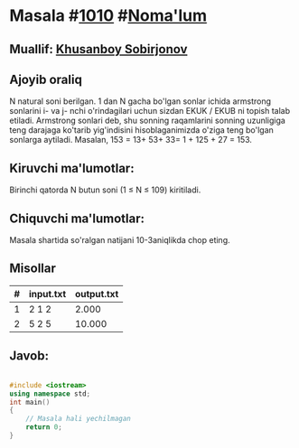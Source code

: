 
<h1>Masala #<a href="https://robocontest.uz/tasks/1010">1010</a> #<a href="https://robocontest.uz/tasks?category=1">Noma'lum</a></h1>
<h2> Muallif: <a href="https://robocontest.uz/profile/uzbek_coder_2022">Khusanboy Sobirjonov</a></h2>
<h2>Ajoyib oraliq</h2>
<p>N natural soni berilgan. 1 dan N gacha bo'lgan sonlar ichida armstrong sonlarini i- va j- nchi o'rindagilari uchun sizdan EKUK / EKUB ni topish talab etiladi.
Armstrong sonlari deb, shu sonning raqamlarini sonning uzunligiga teng darajaga ko'tarib yig'indisini hisoblaganimizda o'ziga teng bo'lgan sonlarga aytiladi. Masalan, 153 = 13+ 53+ 33= 1 + 125 + 27 = 153.</p>
<h2>Kiruvchi ma'lumotlar:</h2>
<p>Birinchi qatorda N butun soni (1 ≤ N ≤ 109) kiritiladi.</p>
<h2>Chiquvchi ma'lumotlar:</h2>
<p>Masala shartida so'ralgan natijani 10-3aniqlikda chop eting.</p>
<h2>Misollar</h2>
<table>
    <thead>
        <tr>
            <th>#</th>
            <th>input.txt</th>
            <th>output.txt</th>
        </tr>
    </thead>
    <tbody>
            <tr>
                <td>1</td>
                <td>2
1 2</td>
                <td>2.000</td>
            </tr>
            <tr>
                <td>2</td>
                <td>5
2 5</td>
                <td>10.000</td>
            </tr>
    </tbody>
    </table>
    
<h2>Javob:</h2>

######
```cpp
#include <iostream>
using namespace std;
int main()
{
    // Masala hali yechilmagan
    return 0;
}
```
